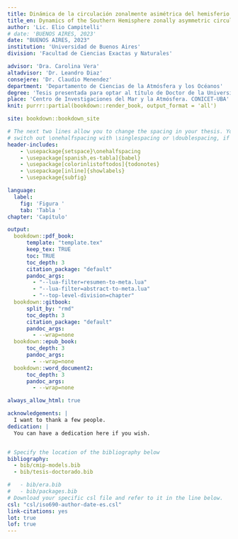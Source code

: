 ```yaml
---
title: Dinámica de la circulación zonalmente asimétrica del hemisferio sur
title_en: Dynamics of the Southern Hemisphere zonally asymmetric circulation
author: 'Lic. Elio Campitelli'
# date: 'BUENOS AIRES, 2023'
date: "BUENOS AIRES, 2023"
institution: 'Universidad de Buenos Aires'
division: 'Facultad de Ciencias Exactas y Naturales'

advisor: 'Dra. Carolina Vera'
altadvisor: 'Dr. Leandro Diaz'
consejere: 'Dr. Claudio Menendez'
department: 'Departamento de Ciencias de la Atmósfera y los Océanos'
degree: 'Tesis presentada para optar al título de Doctor de la Universidad de Buenos Aires en el Área de Ciencias de la Atmósfera y los Océanos'
place: 'Centro de Investigaciones del Mar y la Atmósfera. CONICET-UBA'
knit: purrr::partial(bookdown::render_book, output_format = 'all')

site: bookdown::bookdown_site

# The next two lines allow you to change the spacing in your thesis. You can 
# switch out \onehalfspacing with \singlespacing or \doublespacing, if desired.
header-includes:
    - \usepackage{setspace}\onehalfspacing
    - \usepackage[spanish,es-tabla]{babel}
    - \usepackage[colorinlistoftodos]{todonotes}
    - \usepackage[inline]{showlabels}
    - \usepackage{subfig}

language:
  label:
    fig: 'Figura '
    tab: 'Tabla '
chapter: 'Capítulo'

output:
  bookdown::pdf_book:
      template: "template.tex"
      keep_tex: TRUE
      toc: TRUE
      toc_depth: 3
      citation_package: "default"
      pandoc_args:
        - "--lua-filter=resumen-to-meta.lua"
        - "--lua-filter=abstract-to-meta.lua"
        - "--top-level-division=chapter"
  bookdown::gitbook:
      split_by: "rmd"
      toc_depth: 3
      citation_package: "default"
      pandoc_args:
        - --wrap=none
  bookdown::epub_book:
      toc_depth: 3
      pandoc_args:
        - --wrap=none
  bookdown::word_document2:
      toc_depth: 3
      pandoc_args:
        - --wrap=none

always_allow_html: true

acknowledgements: |
  I want to thank a few people.
dedication: |
  You can have a dedication here if you wish. 


# Specify the location of the bibliography below
bibliography:
  - bib/cmip-models.bib
  - bib/tesis-doctorado.bib

#   - bib/era.bib
#   - bib/packages.bib
# Download your specific csl file and refer to it in the line below.
csl: "csl/iso690-author-date-es.csl"
link-citations: yes
lot: true
lof: true
---
```


<!-- Required to number equations in HTML files -->
<script type="text/x-mathjax-config">
MathJax.Hub.Config({
  TeX: { equationNumbers: { autoNumber: "AMS" } }
});
</script>
